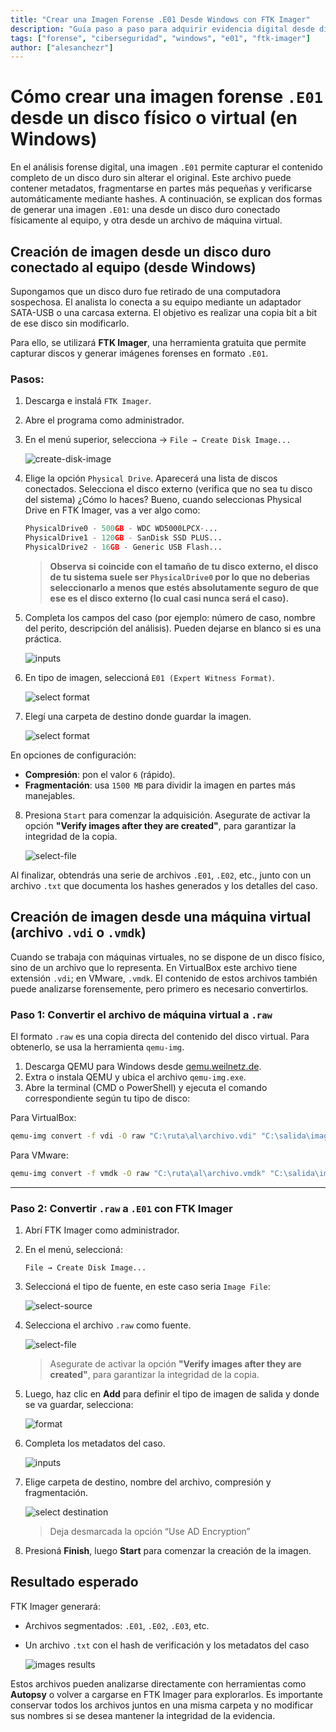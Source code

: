 ```yaml
---
title: "Crear una Imagen Forense .E01 Desde Windows con FTK Imager"
description: "Guía paso a paso para adquirir evidencia digital desde discos físicos o virtuales usando FTK Imager en sistemas Windows."
tags: ["forense", "ciberseguridad", "windows", "e01", "ftk-imager"]
author: ["alesanchezr"]
---
```


# Cómo crear una imagen forense `.E01` desde un disco físico o virtual (en Windows)

En el análisis forense digital, una imagen `.E01` permite capturar el contenido completo de un disco duro sin alterar el original. Este archivo puede contener metadatos, fragmentarse en partes más pequeñas y verificarse automáticamente mediante hashes. A continuación, se explican dos formas de generar una imagen `.E01`: una desde un disco duro conectado físicamente al equipo, y otra desde un archivo de máquina virtual.


## Creación de imagen desde un disco duro conectado al equipo (desde Windows)

Supongamos que un disco duro fue retirado de una computadora sospechosa. El analista lo conecta a su equipo mediante un adaptador SATA-USB o una carcasa externa. El objetivo es realizar una copia bit a bit de ese disco sin modificarlo.

Para ello, se utilizará **FTK Imager**, una herramienta gratuita que permite capturar discos y generar imágenes forenses en formato `.E01`.

### Pasos:

1. Descarga e instalá `FTK Imager`.
2. Abre el programa como administrador.
3. En el menú superior, selecciona -> `File → Create Disk Image...`

    ![create-disk-image](https://github.com/rosinni/cybersecurity-syllabus/blob/main/assets/15-fundamentals-of-digital-forensics/create-disk-image.png?raw=true)

4. Elige la opción `Physical Drive`. Aparecerá una lista de discos conectados. Selecciona el disco externo (verifica que no sea tu disco del sistema) ¿Cómo lo haces? Bueno, cuando seleccionas Physical Drive en FTK Imager, vas a ver algo como:

    ```python
    PhysicalDrive0 - 500GB - WDC WD5000LPCX-...
    PhysicalDrive1 - 120GB - SanDisk SSD PLUS...
    PhysicalDrive2 - 16GB - Generic USB Flash...
    ```

    > **Observa si coincide con el tamaño de tu disco externo, el disco de tu sistema suele ser `PhysicalDrive0` por lo que no deberias seleccionarlo a menos que estés absolutamente seguro de que ese es el disco externo (lo cual casi nunca será el caso).**

5. Completa los campos del caso (por ejemplo: número de caso, nombre del perito, descripción del análisis). Pueden dejarse en blanco si es una práctica.

    ![inputs](https://github.com/rosinni/cybersecurity-syllabus/blob/main/assets/15-fundamentals-of-digital-forensics/cases-inputs.png?raw=true)

6. En tipo de imagen, seleccioná `E01 (Expert Witness Format)`.

    ![select format](https://github.com/rosinni/cybersecurity-syllabus/blob/main/assets/15-fundamentals-of-digital-forensics/format-selection.png?raw=true)

7. Elegí una carpeta de destino donde guardar la imagen.

    ![select format](https://github.com/rosinni/cybersecurity-syllabus/blob/main/assets/15-fundamentals-of-digital-forensics/select-img-destination.png?raw=true)

En opciones de configuración:
   - **Compresión**: pon el valor `6` (rápido).
   - **Fragmentación**: usa `1500 MB` para dividir la imagen en partes más manejables.



8. Presiona `Start` para comenzar la adquisición. Asegurate de activar la opción **"Verify images after they are created"**, para garantizar la integridad de la copia.

    ![select-file](https://github.com/rosinni/cybersecurity-syllabus/blob/main/assets/15-fundamentals-of-digital-forensics/start-img.png?raw=true)




Al finalizar, obtendrás una serie de archivos `.E01`, `.E02`, etc., junto con un archivo `.txt` que documenta los hashes generados y los detalles del caso.


## Creación de imagen desde una máquina virtual (archivo `.vdi` o `.vmdk`)

Cuando se trabaja con máquinas virtuales, no se dispone de un disco físico, sino de un archivo que lo representa. En VirtualBox este archivo tiene extensión `.vdi`; en VMware, `.vmdk`. El contenido de estos archivos también puede analizarse forensemente, pero primero es necesario convertirlos.

### Paso 1: Convertir el archivo de máquina virtual a `.raw`

El formato `.raw` es una copia directa del contenido del disco virtual. Para obtenerlo, se usa la herramienta `qemu-img`.

1. Descarga QEMU para Windows desde [qemu.weilnetz.de](https://qemu.weilnetz.de/w64/).
2. Extra o instala QEMU y ubica el archivo `qemu-img.exe`.
3. Abre la terminal (CMD o PowerShell) y ejecuta el comando correspondiente según tu tipo de disco:

Para VirtualBox:
```bash
qemu-img convert -f vdi -O raw "C:\ruta\al\archivo.vdi" "C:\salida\imagen.raw"
```

Para VMware:
```bash
qemu-img convert -f vmdk -O raw "C:\ruta\al\archivo.vmdk" "C:\salida\imagen.raw"
```

---

### Paso 2: Convertir `.raw` a `.E01` con FTK Imager

1. Abrí FTK Imager como administrador.
2. En el menú, seleccioná:

   `File → Create Disk Image...`

3. Seleccioná el tipo de fuente, en este caso seria `Image File`:

   ![select-source](https://github.com/rosinni/cybersecurity-syllabus/blob/main/assets/15-fundamentals-of-digital-forensics/select-source.png?raw=true)

4. Selecciona el archivo `.raw` como fuente.
    
    ![select-file](https://github.com/rosinni/cybersecurity-syllabus/blob/main/assets/15-fundamentals-of-digital-forensics/start-img.png?raw=true)

    > Asegurate de activar la opción **"Verify images after they are created"**, para garantizar la integridad de la copia.

5. Luego, haz clic en **Add** para definir el tipo de imagen de salida y donde se va guardar, selecciona:

    ![format](https://github.com/rosinni/cybersecurity-syllabus/blob/main/assets/15-fundamentals-of-digital-forensics/format-selection.png?raw=true)

6. Completa los metadatos del caso.

    ![inputs](https://github.com/rosinni/cybersecurity-syllabus/blob/main/assets/15-fundamentals-of-digital-forensics/cases-inputs.png?raw=true)

7. Elige carpeta de destino, nombre del archivo, compresión y fragmentación.

    ![select destination](https://github.com/rosinni/cybersecurity-syllabus/blob/main/assets/15-fundamentals-of-digital-forensics/select-img-destination.png?raw=true)

    > Deja desmarcada la opción “Use AD Encryption”

8. Presioná **Finish**, luego **Start** para comenzar la creación de la imagen.



## Resultado esperado

FTK Imager generará:

- Archivos segmentados: `.E01`, `.E02`, `.E03`, etc.
- Un archivo `.txt` con el hash de verificación y los metadatos del caso

    ![images results](https://github.com/rosinni/cybersecurity-syllabus/blob/main/assets/15-fundamentals-of-digital-forensics/results-e01.png?raw=true)


Estos archivos pueden analizarse directamente con herramientas como **Autopsy** o volver a cargarse en FTK Imager para explorarlos. Es importante conservar todos los archivos juntos en una misma carpeta y no modificar sus nombres si se desea mantener la integridad de la evidencia.
